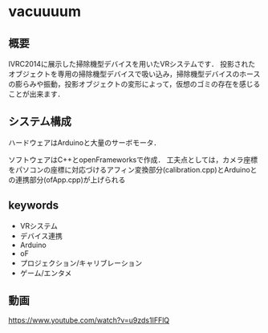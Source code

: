 # vacuuuum
## 概要
IVRC2014に展示した掃除機型デバイスを用いたVRシステムです．
投影されたオブジェクトを専用の掃除機型デバイスで吸い込み，掃除機型デバイスのホースの膨らみや振動，投影オブジェクトの変形によって，仮想のゴミの存在を感じることが出来ます．

## システム構成
ハードウェアはArduinoと大量のサーボモータ．

ソフトウェアはC++とopenFrameworksで作成．
工夫点としては，カメラ座標をパソコンの座標に対応づけるアフィン変換部分(calibration.cpp)とArduinoとの連携部分(ofApp.cpp)が上げられる

## keywords
- VRシステム
- デバイス連携
- Arduino
- oF
- プロジェクション/キャリブレーション
- ゲーム/エンタメ

## 動画
https://www.youtube.com/watch?v=u9zds1IFFlQ